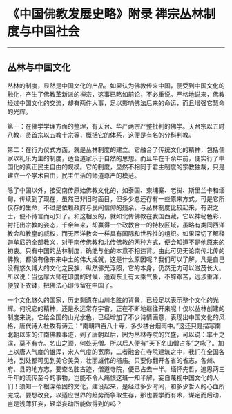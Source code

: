 # 《中国佛教发展史略》附录 禅宗丛林制度与中国社会

------

## 丛林与中国文化

丛林的制度，显然是中国文化的产品。如果认为佛教传来中国，便受到中国文化的融化，产生了佛教革新派的禅宗，这事已略如前论，不必重说。严格地说来，佛教经过中国文化的交流，却有两件大事，足以影响佛法后来的命运，而且增强它慧命的光辉。

第一：在佛学学理方面的整理，有天台、华严两宗严整批判的佛学。天台宗以五时八教，贤首宗以五教十宗等，概括它的体系，这便是有名的分科判教。

第二：在行为仪式方面，就是丛林制度的建立。它融合了传统文化的精神，包括儒家以礼乐为主的制度，适合道家乐于自然的思想。而且早在千余年前，便实行了中国化的真正民主自由的规模。它的制度，显然不相同于君主制度的宗教独裁，只是建立一个学术自由，民主生活的师道尊严的模范。

除了中国以外，接受南传原始佛教文化的，如泰国、柬埔寨、老挝、斯里兰卡和缅甸，传续到了现在，虽然已非旧时面目，但多少总还存有一些原来方式。可是它所仅存的生命，不过是依赖政府与民间信仰的残余，与丛林制度比较起来，有识之士，便不待言而可知了。和这相反的，就如北传佛教在我国西藏，它以神秘色彩，衬托出宗教的姿态，千余年来，却赢得一个政教合一的特权区域，虽略有类同西洋教会和教皇的威权，而无西洋教会一样具有国际和世界性的组织。如果深切了解释迦牟尼的全部教义，对于南传佛教和北传佛教的两种方式，便会知道不是他原来的初衷。只有中国的丛林制度，确能与他的本意不相违背。由此可见无论南传北传的佛教，都没有像东来中土的伟大成就，这是什么原因呢？我们可以了解，凡是自己没有悠久博大的文化之民族，纵然佛光浮照，它的本身，仍然无力可以滋茂长大。所以说：当达摩大师在印度的时候，遥观东土有大乘气象，不辞艰苦，远涉重洋，便放下衣钵，把佛法心印传留在中国了。

一个文化悠久的国家，历史剩遗在山川名胜的背景，已经足以表示整个文化的光辉。何况它的精神，还是永远常存宇宙，正在不断地继往开来呢！仅以丛林创建的制度来说，它给全国的山光水色，已经增加了不少诗情画意，表现出中国文化的风格，唐代诗人杜牧有诗云：“南朝四百八十寺，多少楼台烟雨中。”这还只是描写南北朝以来的江南佛教事迹，到了唐朝以后，因为丛林寺院的兴盛，可以说：率土之滨，莫不有寺。名山之顶，何处无僧。所以后人便有“天下名山僧占多”之咏了。加上以唐人气度的雄浑，宋人气度的宽廓，二者融会在寺院建筑之中，我们在全国各地，到处都可见到美仑美奂，壮丽雄伟的塔庙。只要你翻开各省的省志，各州、府、县的地方志，要查名胜古迹，僧道寺院，便已占去一半。缅怀先哲，追思两三千年的流传至今的事物，岂能不令人痛恨这班一知半解，妄自蔑视中国文化的人们！须知一个根深蒂固的文化，建设起来，是经过多少时间，和多少哲人的心血所完成。要想改变，以适应世界的趋势而争取生存，那也要学而有术，谋定而后动，岂是浅薄狂妄，轻举妄动所能做得到的吗？

